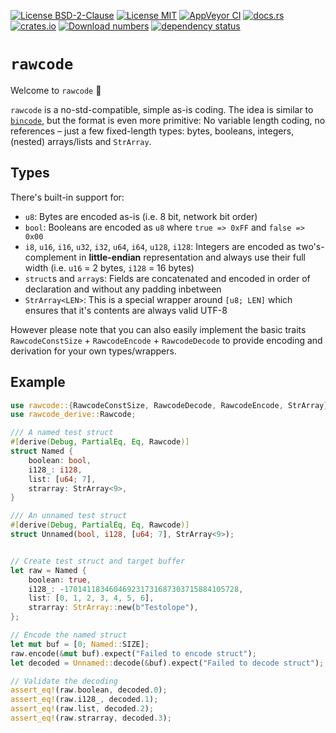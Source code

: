 [![License BSD-2-Clause](https://img.shields.io/badge/License-BSD--2--Clause-blue.svg)](https://opensource.org/licenses/BSD-2-Clause)
[![License MIT](https://img.shields.io/badge/License-MIT-blue.svg)](https://opensource.org/licenses/MIT)
[![AppVeyor CI](https://ci.appveyor.com/api/projects/status/github/KizzyCode/rawcode-rust?svg=true)](https://ci.appveyor.com/project/KizzyCode/rawcode-rust)
[![docs.rs](https://docs.rs/rawcode/badge.svg)](https://docs.rs/rawcode)
[![crates.io](https://img.shields.io/crates/v/rawcode.svg)](https://crates.io/crates/rawcode)
[![Download numbers](https://img.shields.io/crates/d/rawcode.svg)](https://crates.io/crates/rawcode)
[![dependency status](https://deps.rs/crate/rawcode/0.1.0/status.svg)](https://deps.rs/crate/rawcode/0.1.0)


# `rawcode`
Welcome to `rawcode` 🎉

`rawcode` is a no-std-compatible, simple as-is coding. The idea is similar to
[`bincode`](https://crates.io/crates/bincode), but the format is even more primitive: No variable length coding, no
references – just a few fixed-length types: bytes, booleans, integers, (nested) arrays/lists and `StrArray`.


## Types
There's built-in support for:
- `u8`: Bytes are encoded as-is (i.e. 8 bit, network bit order)
- `bool`: Booleans are encoded as `u8` where `true => 0xFF` and `false => 0x00`
- `i8`, `u16`, `i16`, `u32`, `i32`, `u64`, `i64`, `u128`, `i128`: Integers are encoded as two's-complement in
  **little-endian** representation and always use their full width (i.e. `u16` = 2 bytes, `i128` = 16 bytes)
- `struct`s and `array`s: Fields are concatenated and encoded in order of declaration and without any padding inbetween
- `StrArray<LEN>`: This is a special wrapper around `[u8; LEN]` which ensures that it's contents are always valid UTF-8

However please note that you can also easily implement the basic traits `RawcodeConstSize` + `RawcodeEncode` +
`RawcodeDecode` to provide encoding and derivation for your own types/wrappers.


## Example
```rust ignore
use rawcode::{RawcodeConstSize, RawcodeDecode, RawcodeEncode, StrArray};
use rawcode_derive::Rawcode;

/// A named test struct
#[derive(Debug, PartialEq, Eq, Rawcode)]
struct Named {
    boolean: bool,
    i128_: i128,
    list: [u64; 7],
    strarray: StrArray<9>,
}

/// An unnamed test struct
#[derive(Debug, PartialEq, Eq, Rawcode)]
struct Unnamed(bool, i128, [u64; 7], StrArray<9>);


// Create test struct and target buffer
let raw = Named {
    boolean: true,
    i128_: -170141183460469231731687303715884105728,
    list: [0, 1, 2, 3, 4, 5, 6],
    strarray: StrArray::new(b"Testolope"),
};

// Encode the named struct
let mut buf = [0; Named::SIZE];
raw.encode(&mut buf).expect("Failed to encode struct");
let decoded = Unnamed::decode(&buf).expect("Failed to decode struct");

// Validate the decoding
assert_eq!(raw.boolean, decoded.0);
assert_eq!(raw.i128_, decoded.1);
assert_eq!(raw.list, decoded.2);
assert_eq!(raw.strarray, decoded.3);
```
